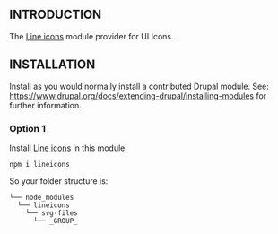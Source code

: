 ## INTRODUCTION

The [Line icons](https://lineicons.com) module provider for UI Icons.

## INSTALLATION

Install as you would normally install a contributed Drupal module.
See: https://www.drupal.org/docs/extending-drupal/installing-modules for further
information.

### Option 1

Install [Line icons](https://lineicons.com/docs/npm-package) in this module.

```shell
npm i lineicons
```

So your folder structure is:

```
└── node_modules
  └── lineicons
    └── svg-files
      └── _GROUP_
```
